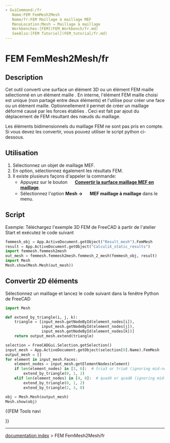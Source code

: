 ```yaml
---
- GuiCommand:/fr
   Name:FEM FemMesh2Mesh
   Name/fr:FEM Maillage à maillage MEF
   MenuLocation:Mesh → Maillage à maillage
   Workbenches:[FEM](FEM_Workbench/fr.md)
   SeeAlso:[FEM Tutoriel](FEM_tutorial/fr.md)
---
```


# FEM FemMesh2Mesh/fr

## Description

Cet outil converti une surface un élément 3D ou un élément FEM maille sélectionné en un élément maille . En interne, l\'élément FEM maille choisi est unique (non partagé entre deux éléments) et l\'utilise pour créer une face ou un élément maille. Optionnellement il permet de créer un maillage déformé causé par les forces établies . Ceci est fait par ajout du déplacement de FEM résultant des nœuds du maillage.

Les éléments bidimensionnels du maillage FEM ne sont pas pris en compte. Si vous devez les convertir, vous pouvez utiliser le script python ci-dessous.

## Utilisation

1.  Sélectionnez un objet de maillage MEF.
2.  En option, sélectionnez également les résultats FEM.
3.  Il existe plusieurs façons d\'appeler la commande:
    -   Appuyez sur le bouton **<img src="images/FEM_FemMesh2Mesh.svg" width=16px> [Convertir la surface maillage MEF en maillage](FEM_FemMesh2Mesh/fr.md)**.
    -   Sélectionnez l\'option **Mesh → <img src="images/FEM_FemMesh2Mesh.svg" width=16px> MEF maillage à maillage** dans le menu.

## Script

Exemple: Téléchargez l\'exemple 3D FEM de FreeCAD à partir de l\'atelier Start et exécutez le code suivant


```python
femmesh_obj = App.ActiveDocument.getObject("Result_mesh").FemMesh
result = App.ActiveDocument.getObject("CalculiX_static_results")
import femmesh.femmesh2mesh
out_mesh = femmesh.femmesh2mesh.femmesh_2_mesh(femmesh_obj, result)
import Mesh
Mesh.show(Mesh.Mesh(out_mesh))
```

## Convertir 2D éléments 

Sélectionnez un maillage et lancez le code suivant dans la fenêtre Python de FreeCAD


```python
import Mesh

def extend_by_triangle(i, j, k):
    triangle = [input_mesh.getNodeById(element_nodes[i]),
                input_mesh.getNodeById(element_nodes[j]),
                input_mesh.getNodeById(element_nodes[k])]
    return output_mesh.extend(triangle) 

selection = FreeCADGui.Selection.getSelection()
input_mesh = App.ActiveDocument.getObject(selection[0].Name).FemMesh
output_mesh = []
for element in input_mesh.Faces:
    element_nodes = input_mesh.getElementNodes(element)
    if len(element_nodes) in [3, 6]:  # tria3 or tria6 (ignoring mid-nodes)
        extend_by_triangle(0, 1, 2)
    elif len(element_nodes) in [4, 8]:  # quad4 or quad8 (ignoring mid-nodes)
        extend_by_triangle(0, 1, 2)
        extend_by_triangle(2, 3, 0)

obj = Mesh.Mesh(output_mesh)
Mesh.show(obj)
```





{{FEM Tools navi

}}

---
[documentation index](../README.md) > FEM FemMesh2Mesh/fr

